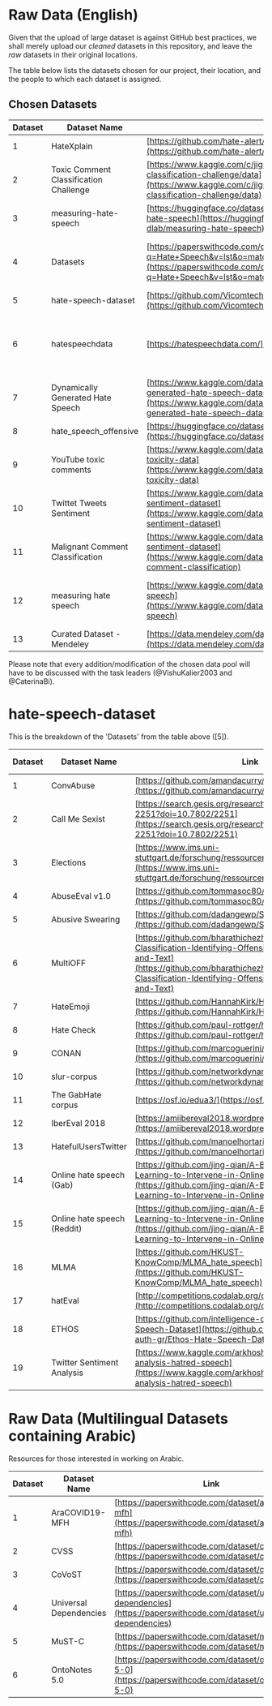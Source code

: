# Raw Data (English)

Given that the upload of large dataset is against GitHub best practices, we shall merely upload our *cleaned* datasets in this repository, and leave the *raw* datasets in their original locations.

The table below lists the datasets chosen for our project, their location, and the people to which each dataset is assigned.

## Chosen Datasets

| Dataset | Dataset Name | Link | Assigned to | Status  | 
|-|-|-|-|-| 
|1| HateXplain| [https://github.com/hate-alert/HateXplain](https://github.com/hate-alert/HateXplain) | Etendra Verma |  | 
|2| Toxic Comment Classification Challenge | [https://www.kaggle.com/c/jigsaw-toxic-comment-classification-challenge/data](https://www.kaggle.com/c/jigsaw-toxic-comment-classification-challenge/data) | Hyacinth Ampadu | completed | 
|3| measuring-hate-speech | [https://huggingface.co/datasets/ucberkeley-dlab/measuring-hate-speech](https://huggingface.co/datasets/ucberkeley-dlab/measuring-hate-speech) | Ameya Chaudhari |  | 
|4| Datasets | [https://paperswithcode.com/datasets?q=Hate+Speech&v=lst&o=match&mod=texts&lang=english](https://paperswithcode.com/datasets?q=Hate+Speech&v=lst&o=match&mod=texts&lang=english) | Repeats already used datasets. Do not use for English. See below for Arabic. | N/A | 
|5| hate-speech-dataset | [https://github.com/Vicomtech/hate-speech-dataset](https://github.com/Vicomtech/hate-speech-dataset) |  |  | 
|6| hatespeechdata | [https://hatespeechdata.com/](https://hatespeechdata.com/) | Numerous datasets, see "hate-speech-dataset" for details and assignments. | N/A | 
|7| Dynamically Generated Hate Speech | [https://www.kaggle.com/datasets/usharengaraju/dynamically-generated-hate-speech-dataset](https://www.kaggle.com/datasets/usharengaraju/dynamically-generated-hate-speech-dataset) |         |  | 
|8| hate_speech_offensive | [https://huggingface.co/datasets/hate_speech_offensive](https://huggingface.co/datasets/hate_speech_offensive) | Ameya Chaudhari |  | 
|9| YouTube toxic comments | [https://www.kaggle.com/datasets/reihanenamdari/youtube-toxicity-data](https://www.kaggle.com/datasets/reihanenamdari/youtube-toxicity-data) | Astha Tripathi |  | 
|10| Twittet Tweets Sentiment | [https://www.kaggle.com/datasets/yasserh/twitter-tweets-sentiment-dataset](https://www.kaggle.com/datasets/yasserh/twitter-tweets-sentiment-dataset) | Ameya Chaudhari        |         |  | 
|11| Malignant Comment Classification | [https://www.kaggle.com/datasets/yasserh/twitter-tweets-sentiment-dataset](https://www.kaggle.com/datasets/surekharamireddy/malignant-comment-classification) | Vishu Kalier  | completed | 
|12| measuring hate speech | [https://www.kaggle.com/datasets/mobassir/measuring-hate-speech](https://www.kaggle.com/datasets/mobassir/measuring-hate-speech) | Disregard. Combines datasets that are already being pre-processed. | N/A | 
|13| Curated Dataset - Mendeley  | [https://data.mendeley.com/datasets/9sxpkmm8xn](https://data.mendeley.com/datasets/9sxpkmm8xn) | Muthukumaran Manickavasagam | WIP | 


Please note that every addition/modification of the chosen data pool will have to be discussed with the task leaders (@VishuKalier2003 and @CaterinaBi).

# hate-speech-dataset

This is the breakdown of the 'Datasets' from the table above ([5]).

| Dataset | Dataset Name | Link | Assigned to |
|-|-|-|-|
|1| ConvAbuse | [https://github.com/amandacurry/convabuse](https://github.com/amandacurry/convabuse) | Caterina Bonan |
|2| Call Me Sexist | [https://search.gesis.org/research_data/SDN-10.7802-2251?doi=10.7802/2251](https://search.gesis.org/research_data/SDN-10.7802-2251?doi=10.7802/2251) | Caterina Bonan |
|3| Elections | [https://www.ims.uni-stuttgart.de/forschung/ressourcen/korpora/stance-hof/](https://www.ims.uni-stuttgart.de/forschung/ressourcen/korpora/stance-hof/) |         |
|4| AbuseEval v1.0 | [https://github.com/tommasoc80/AbuseEval](https://github.com/tommasoc80/AbuseEval) |         |
|5| Abusive Swearing | [https://github.com/dadangewp/SWAD-Repository](https://github.com/dadangewp/SWAD-Repository) |         |
|6| MultiOFF | [https://github.com/bharathichezhiyan/Multimodal-Meme-Classification-Identifying-Offensive-Content-in-Image-and-Text](https://github.com/bharathichezhiyan/Multimodal-Meme-Classification-Identifying-Offensive-Content-in-Image-and-Text) |         |
|7| HateEmoji | [https://github.com/HannahKirk/Hatemoji](https://github.com/HannahKirk/Hatemoji) |         |
|8| Hate Check | [https://github.com/paul-rottger/hatecheck-data](https://github.com/paul-rottger/hatecheck-data) | Caterina Bonan |
|9| CONAN | [https://github.com/marcoguerini/CONAN](https://github.com/marcoguerini/CONAN) |         |
|10| slur-corpus | [https://github.com/networkdynamics/slur-corpus](https://github.com/networkdynamics/slur-corpus) |         |
|11| The GabHate corpus | [https://osf.io/edua3/](https://osf.io/edua3/) |         |
|12| IberEval 2018 | [https://amiibereval2018.wordpress.com/imnt-dates/data/](https://amiibereval2018.wordpress.com/imnt-dates/data/) |         |
|13| HatefulUsersTwitter | [https://github.com/manoelhortaribeiro/HatefulUsersTwitter](https://github.com/manoelhortaribeiro/HatefulUsersTwitter) |         |
|14| Online hate speech (Gab) | [https://github.com/jing-qian/A-Benchmark-Dataset-for-Learning-to-Intervene-in-Online-Hate-Speech](https://github.com/jing-qian/A-Benchmark-Dataset-for-Learning-to-Intervene-in-Online-Hate-Speech) |         |
|15| Online hate speech (Reddit) | [https://github.com/jing-qian/A-Benchmark-Dataset-for-Learning-to-Intervene-in-Online-Hate-Speech](https://github.com/jing-qian/A-Benchmark-Dataset-for-Learning-to-Intervene-in-Online-Hate-Speech) |         |
|16| MLMA | [https://github.com/HKUST-KnowComp/MLMA_hate_speech](https://github.com/HKUST-KnowComp/MLMA_hate_speech) |         |
|17| hatEval | [http://competitions.codalab.org/competitions/19935](http://competitions.codalab.org/competitions/19935) |         |
|18| ETHOS | [https://github.com/intelligence-csd-auth-gr/Ethos-Hate-Speech-Dataset](https://github.com/intelligence-csd-auth-gr/Ethos-Hate-Speech-Dataset) |         |
|19| Twitter Sentiment Analysis | [https://www.kaggle.com/arkhoshghalb/twitter-sentiment-analysis-hatred-speech](https://www.kaggle.com/arkhoshghalb/twitter-sentiment-analysis-hatred-speech) |  Rubaiyat Islam       |

# Raw Data (Multilingual Datasets containing Arabic)

Resources for those interested in working on Arabic.

| Dataset | Dataset Name | Link | Assigned to |
|-|-|-|-|
|1| AraCOVID19-MFH | [https://paperswithcode.com/dataset/aracovid19-mfh](https://paperswithcode.com/dataset/aracovid19-mfh) |         |
|2| CVSS | [https://paperswithcode.com/dataset/cvss](https://paperswithcode.com/dataset/cvss) |         |
|3| CoVoST | [https://paperswithcode.com/dataset/covost](https://paperswithcode.com/dataset/covost) |         |
|4| Universal Dependencies | [https://paperswithcode.com/dataset/universal-dependencies](https://paperswithcode.com/dataset/universal-dependencies) |         |
|5| MuST-C | [https://paperswithcode.com/dataset/must-c](https://paperswithcode.com/dataset/must-c) |         |
|6| OntoNotes 5.0 | [https://paperswithcode.com/dataset/ontonotes-5-0](https://paperswithcode.com/dataset/ontonotes-5-0) |         |
